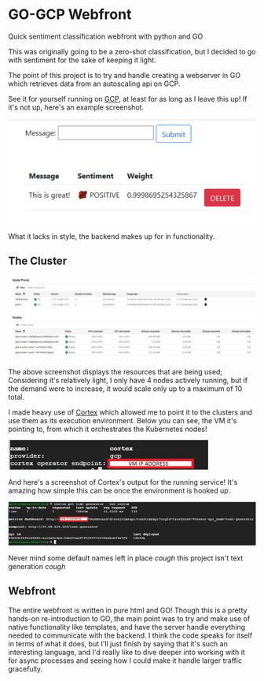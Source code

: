 # GO-GCP Webfront
Quick sentiment classification webfront with python and GO

This was originally going to be a zero-shot classification, but I decided to go with sentiment for the sake of keeping it light.

The point of this project is to try and handle creating a webserver in GO which retrieves data from an autoscaling api on GCP.

See it for yourself running on [GCP](http://34.123.217.221:8080/), at least for as long as I leave this up! If it's not up, here's an example screenshot.

![Sentiment analysis webfront](https://github.com/MarkProjectRepo/GO-Webfront/blob/master/images/sentiment_webfront.PNG?raw=true)

What it lacks in style, the backend makes up for in functionality.

## The Cluster
![Screenshot of a gcp dashboard with 2 kubernetes node pools, totalling 4 nodes](https://github.com/MarkProjectRepo/GO-Webfront/blob/master/images/nodes.PNG?raw=true)

The above screenshot displays the resources that are being used; Considering it's relatively light, I only have 4 nodes actively running, but if the demand were to increase,
it would scale only up to a maximum of 10 total.

I made heavy use of [Cortex](https://docs.cortex.dev) which allowed me to point it to the clusters and use them as its execution environment. 
Below you can see, the VM it's pointing to, from which it orchestrates the Kubernetes nodes!
 
![CLI output from Cortex](https://github.com/MarkProjectRepo/GO-Webfront/blob/master/images/cortex_env.PNG?raw=true)

And here's a screenshot of Cortex's output for the running service! It's amazing how simple this can be once the environment is hooked up.

![CLI output from Cortex](https://github.com/MarkProjectRepo/GO-Webfront/blob/master/images/cortex_output.PNG?raw=true)

Never mind some default names left in place *cough* this project isn't text generation *cough*

## Webfront

The entire webfront is written in pure html and GO! Though this is a pretty hands-on re-introduction to GO, the main point was to try and make use of native functionality
like templates, and have the server handle everything needed to communicate with the backend. I think the code speaks for itself in terms of what it does, but I'll
just finish by saying that it's such an interesting language, and I'd really like to dive deeper into working with it for async processes and seeing how I could
make it handle larger traffic gracefully.
